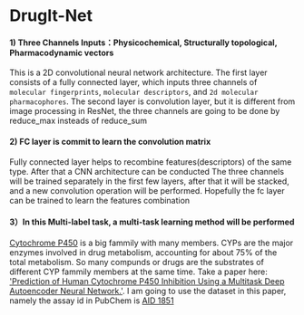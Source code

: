 # DrugIt-Net


#### 1) Three Channels Inputs：Physicochemical, Structurally topological, Pharmacodynamic vectors
This is a 2D convolutional neural network architecture. 
The first layer consists of a fully connected layer, which inputs three channels of `molecular fingerprints`, `molecular descriptors`, and `2d molecular pharmacophores`. 
The second layer is convolution layer, but it is different from image processing in ResNet, the three channels are going to be done by reduce_max insteads of reduce_sum


#### 2) FC layer is commit to learn the convolution matrix

Fully connected layer helps to recombine features(descriptors) of the same type. After that a CNN architecture can be conducted
The three channels will be trained separately in the first few layers, after that it will be stacked, and a new convolution operation will be performed. Hopefully the fc layer can be trained to learn the features combination


#### 3）In this Multi-label task, a multi-task learning method will be performed

[Cytochrome P450](https://en.wikipedia.org/wiki/Cytochrome_P450) is a big fammily with many members. CYPs are the major enzymes involved in drug metabolism, accounting for about 75% of the total metabolism. So many compunds or drugs are the substrates of different CYP fammily members at the same time. Take a paper here: ['Prediction of Human Cytochrome P450 Inhibition Using a Multitask Deep Autoencoder Neural Network.'](https://www.ncbi.nlm.nih.gov/pubmed/29775322). I am going to use the dataset in this paper, namely the assay id in PubChem is [AID 1851](https://pubchem.ncbi.nlm.nih.gov/bioassay/1851#section=Data-Table)
